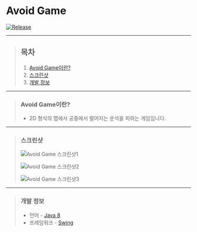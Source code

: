 # **Avoid Game**

[![Release](https://img.shields.io/badge/Release-v1.0-2F9D27?style=for-the-badge&logo=GitLab&logoColor=white)](https://gitlab.com/BanB3515/AvoidGame/-/releases)

---

> ## **목차**
>
> 1. [Avoid Game이란?](#Avoid-Game이란)
> 2. [스크린샷](#스크린샷)
> 3. [개발 정보](#개발-정보)

---

> ### **Avoid Game이란?**
>
> -   2D 형식의 맵에서 공중에서 떨어지는 운석을 피하는 게임입니다.

---

> ### **스크린샷**
>
> ![Avoid Game 스크린샷1](https://gitlab.com/BanB3515/AvoidGame/-/raw/master/Screenshots/Screenshot1.png)
>
> ![Avoid Game 스크린샷2](https://gitlab.com/BanB3515/AvoidGame/-/raw/master/Screenshots/Screenshot2.png)
>
> ![Avoid Game 스크린샷3](https://gitlab.com/BanB3515/AvoidGame/-/raw/master/Screenshots/Screenshot3.png)

---

> ### **개발 정보**
>
> -   언어 - [Java 8](https://www.java.com/)
> -   프레임워크 - [Swing](https://docs.oracle.com/javase/8/docs/api/index.html?javax/swing/package-summary.html)
